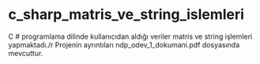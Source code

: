 # c_sharp_matris_ve_string_islemleri

C # programlama dilinde kullanıcıdan aldığı veriler matris ve string işlemleri yapmaktadı./r
Projenin ayrıntıları ndp_odev_1_dokumani.pdf dosyasında mevcuttur.
